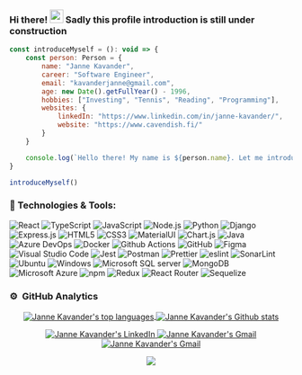 ### Hi there! <img src="https://media.giphy.com/media/hvRJCLFzcasrR4ia7z/giphy.gif" width="24px"> Sadly this profile introduction is still under construction

```js
const introduceMyself = (): void => {
    const person: Person = {
        name: "Janne Kavander",
        career: "Software Engineer",
        email: "kavanderjanne@gmail.com",
        age: new Date().getFullYear() - 1996,
        hobbies: ["Investing", "Tennis", "Reading", "Programming"],
        websites: {
            linkedIn: "https://www.linkedin.com/in/janne-kavander/",
            website: "https://www.cavendish.fi/"
        }
    }

    console.log(`Hello there! My name is ${person.name}. Let me introduce myself more thorough: ${JSON.stringify(person)}`)
}

introduceMyself()
```

### 🔧 Technologies & Tools:

<p align="left">
    <img alt="React" src="https://img.shields.io/badge/React-20232A?style=for-the-badge&logo=react&logoColor=61DAFB" />
    <img alt="TypeScript" src="https://img.shields.io/badge/TypeScript-007ACC?style=for-the-badge&logo=typescript&logoColor=white" />
    <img alt="JavaScript" src="https://img.shields.io/badge/JavaScript-323330?style=for-the-badge&logo=javascript&logoColor=F7DF1E" />
    <img alt="Node.js" src="https://img.shields.io/badge/Node.js-339933?style=for-the-badge&logo=nodedotjs&logoColor=white" />
    <img alt="Python" src="https://img.shields.io/badge/Python-FFD43B?style=for-the-badge&logo=python&logoColor=blue" />
    <img alt="Django" src="https://img.shields.io/badge/Django-092E20?style=for-the-badge&logo=django&logoColor=green" />
    <img alt="Express.js" src="https://img.shields.io/badge/Express.js-000000?style=for-the-badge&logo=express&logoColor=white" />
    <img alt="HTML5" src="https://img.shields.io/badge/HTML5-E34F26?style=for-the-badge&logo=html5&logoColor=white" />
    <img alt="CSS3" src="https://img.shields.io/badge/CSS3-1572B6?style=for-the-badge&logo=css3&logoColor=white" />
    <img alt="MaterialUI" src="https://img.shields.io/badge/Material%20UI-007FFF?style=for-the-badge&logo=mui&logoColor=white" />
    <img alt="Chart.js" src="https://img.shields.io/badge/Chart.js-FF6384?style=for-the-badge&logo=chartdotjs&logoColor=white" />
    <img alt="Java" src="https://img.shields.io/badge/Java-ED8B00?style=for-the-badge&logo=java&logoColor=white" />
    <img alt="Azure DevOps" src="https://img.shields.io/badge/Azure_DevOps-0078D7?style=for-the-badge&logo=azure-devops&logoColor=white" />
    <img alt="Docker" src="https://img.shields.io/badge/Docker-2CA5E0?style=for-the-badge&logo=docker&logoColor=white" />
    <img alt="Github Actions" src="https://img.shields.io/badge/GitHub_Actions-2088FF?style=for-the-badge&logo=github-actions&logoColor=white" />
    <img alt="GitHub" src="https://img.shields.io/badge/GitHub-100000?style=for-the-badge&logo=github&logoColor=white" />
    <img alt="Figma" src="https://img.shields.io/badge/Figma-F24E1E?style=for-the-badge&logo=figma&logoColor=white" />
    <img alt="Visual Studio Code" src="https://img.shields.io/badge/Visual_Studio_Code-0078D4?style=for-the-badge&logo=visual%20studio%20code&logoColor=white" />
    <img alt="Jest" src="https://img.shields.io/badge/Jest-C21325?style=for-the-badge&logo=jest&logoColor=white" />
    <img alt="Postman" src="https://img.shields.io/badge/Postman-FF6C37?style=for-the-badge&logo=Postman&logoColor=white" />
    <img alt="Prettier" src="https://img.shields.io/badge/prettier-1A2C34?style=for-the-badge&logo=prettier&logoColor=F7BA3E" />
    <img alt="eslint" src="https://img.shields.io/badge/eslint-3A33D1?style=for-the-badge&logo=eslint&logoColor=white" />
    <img alt="SonarLint" src="https://img.shields.io/badge/SonarLint-CB2029?style=for-the-badge&logo=sonarlint&logoColor=white" />
    <img alt="Ubuntu" src="https://img.shields.io/badge/Ubuntu-E95420?style=for-the-badge&logo=ubuntu&logoColor=white" />
    <img alt="Windows" src="https://img.shields.io/badge/Windows-0078D6?style=for-the-badge&logo=windows&logoColor=white" />
    <img alt="Microsoft SQL server" src="https://img.shields.io/badge/Microsoft%20SQL%20Server-CC2927?style=for-the-badge&logo=microsoft%20sql%20server&logoColor=white" />
    <img alt="MongoDB" src="https://img.shields.io/badge/MongoDB-4EA94B?style=for-the-badge&logo=mongodb&logoColor=whit" />
    <img alt="Microsoft Azure" src="https://img.shields.io/badge/microsoft%20azure-0089D6?style=for-the-badge&logo=microsoft-azure&logoColor=white" />
    <img alt="npm" src="https://img.shields.io/badge/npm-CB3837?style=for-the-badge&logo=npm&logoColor=white" />
    <img alt="Redux" src="https://img.shields.io/badge/Redux-593D88?style=for-the-badge&logo=redux&logoColor=white" />
    <img alt="React Router" src="https://img.shields.io/badge/React_Router-CA4245?style=for-the-badge&logo=react-router&logoColor=white" />
    <img alt="Sequelize" src="https://img.shields.io/badge/Sequelize-52B0E7?style=for-the-badge&logo=Sequelize&logoColor=white" />
</p>

### ⚙️ &nbsp;GitHub Analytics
<p align="center">
    <a href="https://github.com/Cavendishh?tab=repositories">
      <img align="center" alt="Janne Kavander's top languages" src="https://github-readme-stats.vercel.app/api/top-langs/?username=Cavendishh&layout=compact&theme=github_dark" />
      <img align="center" alt="Janne Kavander's Github stats" src="https://github-readme-stats.vercel.app/api?username=Cavendishh&count_private=true&theme=github_dark&show_icons=true&hide=issues" />
    </a>
</p>

<p align="center">
  <a href="https://www.linkedin.com/in/janne-kavander/">
    <img alt="Janne Kavander's LinkedIn" src="https://img.shields.io/badge/LinkedIn-0077B5?style=for-the-badge&logo=linkedin&logoColor=white" />
  </a>

  <a href="https://www.cavendish.fi/">
    <img alt="Janne Kavander's Gmail" src="https://img.shields.io/badge/website-000000?style=for-the-badge&logo=About.me&logoColor=white" />
  </a>

  <a href="mailto:kavanderjanne@gmail.com">
    <img alt="Janne Kavander's Gmail" src="https://img.shields.io/badge/Gmail-D14836?style=for-the-badge&logo=gmail&logoColor=white" />
  </a>
</p>
  
<p align="center">
  <img src='https://komarev.com/ghpvc/?username=Cavendishh' />
</p>
